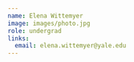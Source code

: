 ```yaml
---
name: Elena Wittemyer
image: images/photo.jpg
role: undergrad
links:
  email: elena.wittemyer@yale.edu
---
```

